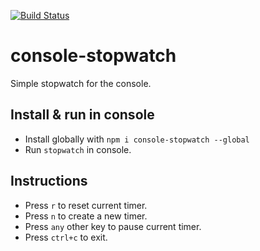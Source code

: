 [![Build Status](https://github.com/kobbikobb/console-stopwatch/actions/workflows/on_push.yaml/badge.svg)](https://github.com/kobbikobb/console-stopwatch/actions)

# console-stopwatch

Simple stopwatch for the console.

## Install & run in console

-   Install globally with `npm i console-stopwatch --global`
-   Run `stopwatch` in console.

## Instructions

-   Press `r` to reset current timer.
-   Press `n` to create a new timer.
-   Press `any` other key to pause current timer.
-   Press `ctrl+c` to exit.

